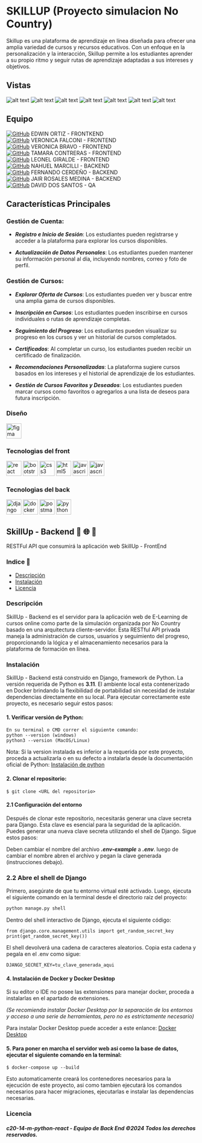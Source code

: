 # SKILLUP (Proyecto simulacion No Country)
Skillup es una plataforma de aprendizaje en línea diseñada para ofrecer una amplia variedad de cursos y recursos educativos. Con un enfoque en la personalización y la interacción, Skillup permite a los estudiantes aprender a su propio ritmo y seguir rutas de aprendizaje adaptadas a sus intereses y objetivos.

## Vistas
![alt text](image-2.png)
![alt text](image-3.png)
![alt text](image-4.png)
![alt text](image-5.png)
![alt text](image-6.png)
![alt text](image-7.png)
![alt text](image-8.png)

## Equipo
[![GitHub](https://img.shields.io/badge/-GitHub-000000?style=flat-square&logo=github&logoColor=white)](https://github.com/edarcode) EDWIN ORTIZ - FRONTKEND <br>
[![GitHub](https://img.shields.io/badge/-GitHub-000000?style=flat-square&logo=github&logoColor=white)](https://github.com/veronicamfalconi) VERONICA FALCONI - FRONTEND <br>
[![GitHub](https://img.shields.io/badge/-GitHub-000000?style=flat-square&logo=github&logoColor=white)](https://github.com/VeronicaBravoDevs) VERONICA BRAVO - FRONTEND <br>
[![GitHub](https://img.shields.io/badge/-GitHub-000000?style=flat-square&logo=github&logoColor=white)](https://github.com/tamaracontreras) TAMARA CONTRERAS - FRONTEND <br>
[![GitHub](https://img.shields.io/badge/-GitHub-000000?style=flat-square&logo=github&logoColor=white)](https://github.com/LeonelGiralde) LEONEL GIRALDE - FRONTEND <br>
[![GitHub](https://img.shields.io/badge/-GitHub-000000?style=flat-square&logo=github&logoColor=white)](https://github.com/marili-mn) NAHUEL MARCILLI - BACKEND <br>
[![GitHub](https://img.shields.io/badge/-GitHub-000000?style=flat-square&logo=github&logoColor=white)](https://github.com/FoxtrotCN) FERNANDO CERDEÑO - BACKEND <br>
[![GitHub](https://img.shields.io/badge/-GitHub-000000?style=flat-square&logo=github&logoColor=white)](https://github.com/JairRoMe) JAIR ROSALES MEDINA - BACKEND <br>
[![GitHub](https://img.shields.io/badge/-GitHub-000000?style=flat-square&logo=github&logoColor=white)](https://github.com/DdSDavid) DAVID DOS SANTOS - QA

## Características Principales

### Gestión de Cuenta:

* ***Registro e Inicio de Sesión***: Los estudiantes pueden registrarse y acceder a la plataforma para explorar los cursos disponibles.

* ***Actualización de Datos Personales***: Los estudiantes pueden mantener su información personal al día, incluyendo nombres, correo y foto de perfil.

### Gestión de Cursos:

* ***Explorar Oferta de Cursos***: Los estudiantes pueden ver y buscar entre una amplia gama de cursos disponibles.

* ***Inscripción en Cursos***: Los estudiantes pueden inscribirse en cursos individuales o rutas de aprendizaje completas.

* ***Seguimiento del Progreso***: Los estudiantes pueden visualizar su progreso en los cursos y ver un historial de cursos completados.

* ***Certificados***: Al completar un curso, los estudiantes pueden recibir un certificado de finalización.

* ***Recomendaciones Personalizadas***: La plataforma sugiere cursos basados en los intereses y el historial de aprendizaje de los estudiantes.

* ***Gestión de Cursos Favoritos y Deseados***: Los estudiantes pueden marcar cursos como favoritos o agregarlos a una lista de deseos para futura inscripción.

<h3 align="left">Diseño</h3>
<img src="https://www.vectorlogo.zone/logos/figma/figma-icon.svg" alt="figma" width="40" height="40"/>

<h3 align="left">Tecnologias del front</h3>
<div>
<img src="https://raw.githubusercontent.com/devicons/devicon/master/icons/react/react-original-wordmark.svg" alt="react" width="40" height="40"/> 
<img src="https://raw.githubusercontent.com/devicons/devicon/master/icons/bootstrap/bootstrap-plain-wordmark.svg" alt="bootstrap" width="40" height="40"/>
<img src="https://raw.githubusercontent.com/devicons/devicon/master/icons/css3/css3-original-wordmark.svg" alt="css3" width="40" height="40"/>
<img src="https://raw.githubusercontent.com/devicons/devicon/master/icons/html5/html5-original-wordmark.svg" alt="html5" width="40" height="40"/> 
<img src="https://raw.githubusercontent.com/devicons/devicon/master/icons/javascript/javascript-original.svg" alt="javascript" width="40" height="40"/> 
<img src="https://www.frontendmag.com/wp-content/uploads/2023/01/zustand-logo-300x126.png" alt="javascript" width="40" height="40"/>  
</div>

<h3 align="left">Tecnologias del back</h3>
<div>
<img src="https://cdn.worldvectorlogo.com/logos/django.svg" alt="django" width="40" height="40"/>
<img src="https://raw.githubusercontent.com/devicons/devicon/master/icons/docker/docker-original-wordmark.svg" alt="docker" width="40" height="40"/>
<img src="https://www.vectorlogo.zone/logos/getpostman/getpostman-icon.svg" alt="postman" width="40" height="40"/> 
<img src="https://raw.githubusercontent.com/devicons/devicon/master/icons/python/python-original.svg" alt="python" width="40" height="40"/> 
</div>



## SkillUp - Backend 🏢 🌐 🔗

RESTFul API que consumirá la aplicación web SkillUp - FrontEnd

### Indice 📑

- [Descripción](#descripción)
- [Instalación](#instalación)
- [Licencia](#licencia)

### Descripción

SkillUp - Backend es el servidor para la aplicación web de E-Learning de cursos online como parte de la simulación organizada por No Country basado en una arquitectura cliente-servidor. Esta RESTful API privada maneja la administración de cursos, usuarios y seguimiento del progreso, proporcionando la lógica y el almacenamiento necesarios para la plataforma de formación en línea.

### Instalación

SkillUp - Backend está construido en Django, framework de Python. La versión requerida de Python es **3.11**. El ambiente local esta contenerizado en Docker brindando la flexibilidad de portabilidad sin necesidad de instalar dependencias directamente en su local.
Para ejecutar correctamente este proyecto, es necesario seguir estos pasos:

#### 1. Verificar versión de Python:

    En su terminal o CMD correr el siguiente comando:
    python --version (windows)
    python3 --version (MacOS/Linux)

Nota: Si la version instalada es inferior a la requerida por este proyecto, proceda a actualizarla o en su defecto a instalarla desde la documentación oficial de Python:
[Instalación de python](https://www.python.org/downloads/)

#### 2. Clonar el repositorio:

    $ git clone <URL del repositorio>

#### 2.1 Configuración del entorno

Después de clonar este repositorio, necesitarás generar una clave secreta para Django. Esta clave es esencial para la seguridad de la aplicación. Puedes generar una nueva clave secreta utilizando el shell de Django. Sigue estos pasos:

Deben cambiar el nombre del archivo **_.env-example_** a **_.env_**. luego de cambiar el nombre abren el archivo y pegan la clave generada (instrucciones debajo).

### 2.2 Abre el shell de Django

Primero, asegúrate de que tu entorno virtual esté activado. Luego, ejecuta el siguiente comando en la terminal desde el directorio raíz del proyecto:

```bash
python manage.py shell
```

Dentro del shell interactivo de Django, ejecuta el siguiente código:

```
from django.core.management.utils import get_random_secret_key
print(get_random_secret_key())
```

El shell devolverá una cadena de caracteres aleatorios. Copia esta cadena y pegala en el .env como sigue:

```
DJANGO_SECRET_KEY=tu_clave_generada_aqui
```

#### 4. Instalación de Docker y Docker Desktop

Si su editor o IDE no posee las extensiones para manejar docker, proceda a instalarlas en el apartado de extensiones.

_(Se recomienda instalar Docker Desktop por la separación de los entornos y acceso a una serie de herramientas, pero no es estrictamente necesario)_

Para instalar Docker Desktop puede acceder a este enlance:
[Docker Desktop](https://www.docker.com/products/docker-desktop/)

#### 5. Para poner en marcha el servidor web asi como la base de datos, ejecutar el siguiente comando en la terminal:

    $ docker-compose up --build

Esto automaticamente creará los contenedores necesarios para la ejecución de este proyecto, asi como tambien ejecutará los comandos necesarios para hacer migraciones, ejecutarlas e instalar las dependencias necesarias.

### Licencia

#### _c20-14-m-python-react - Equipo de Back End ©2024 Todos los derechos reservados._
